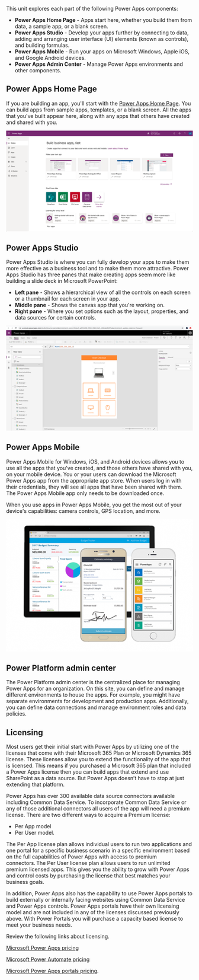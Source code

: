 This unit explores each part of the following Power Apps components:

* **Power Apps Home Page** - Apps start here, whether you build them from data, a sample app, or a blank screen.
* **Power Apps Studio** - Develop your apps further by connecting to data, adding and arranging user interface (UI) elements (known as controls), and building formulas.
* **Power Apps Mobile** - Run your apps on Microsoft Windows, Apple iOS, and Google Android devices.
* **Power Apps Admin Center** - Manage Power Apps environments and other components.

## Power Apps Home Page
If you are building an app, you'll start with the [Power Apps Home Page](https://make.powerapps.com). You can build apps from sample apps, templates, or a blank screen. All the apps that you've built appear here, along with any apps that others have created and shared with you.

![The Power Apps home page](../media/powerapps-homepage5.png)

## Power Apps Studio
Power Apps Studio is where you can fully develop your apps to make them more effective as a business tool and to make them more attractive. Power Apps Studio has three panes that make creating apps seem more like building a slide deck in Microsoft PowerPoint:

- **Left pane** - Shows a hierarchical view of all the controls on each screen or a thumbnail for each screen in your app.
- **Middle pane** - Shows the canvas app that you're working on.
- **Right pane** - Where you set options such as the layout, properties, and data sources for certain controls.

![Power Apps Studio](../media/powerapps-full-screen.png)

## Power Apps Mobile
Power Apps Mobile for Windows, iOS, and Android devices allows you to use all the apps that you've created, and those others have shared with you, on your mobile device. You or your users can download the Microsoft Power Apps app from the appropriate app store. When users log in with their credentials, they will see all apps that have been shared with them. The Power Apps Mobile app only needs to be downloaded once. 

When you use apps in Power Apps Mobile, you get the most out of your device's capabilities: camera controls, GPS location, and more.

![Power Apps Mobile](../media/powerapps-mobile.png)

## Power Platform admin center
The Power Platform admin center is the centralized place for managing Power Apps for an organization. On this site, you can define and manage different environments to house the apps. For example, you might have separate environments for development and production apps. Additionally, you can define data connections and manage environment roles and data policies. 

## Licensing 

Most users get their initial start with Power Apps by utilizing one of the licenses that come with their Microsoft 365 Plan or Microsoft Dynamics 365 license. These licenses allow you to extend the functionality of the app that is licensed. This means if you purchased a Microsoft 365 plan that included a Power Apps license then you can build apps that extend and use SharePoint as a data source. But Power Apps doesn’t have to stop at just extending that platform.  

Power Apps has over 300 available data source connectors available including Common Data Service. To incorporate Common Data Service or any of those additional connectors all users of the app will need a premium license. There are two different ways to acquire a Premium license: 

- Per App model 
- Per User model. 

The Per App license plan allows individual users to run two applications and one portal for a specific business scenario in a specific environment based on the full capabilities of Power Apps with access to premium connectors. The Per User license plan allows users to run unlimited premium licensed apps. This gives you the ability to grow with Power Apps and control costs by purchasing the license that best matches your business goals. 

In addition, Power Apps also has the capability to use Power Apps portals to build externally or internally facing websites using Common Data Service and Power Apps controls. Power Apps portals have their own licensing model and are not included in any of the licenses discussed previously above. With Power Portals you will purchase a capacity based license to meet your business needs.  

Review the following links about licensing.

[Microsoft Power Apps pricing](https://powerapps.microsoft.com/pricing/?azureportal=true)

[Microsoft Power Automate pricing](https://us.flow.microsoft.com/pricing/?azureportal=true)

[Microsoft Power Apps portals pricing](https://powerapps.microsoft.com/portals/?azureportal=true).

